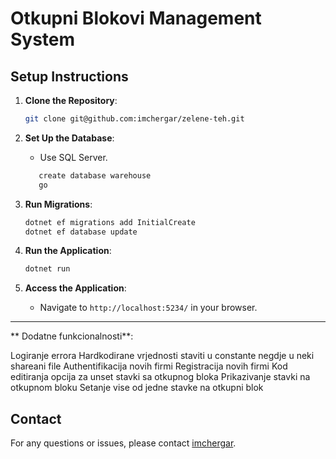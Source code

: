 # Otkupni Blokovi Management System

## Setup Instructions

1. **Clone the Repository**:
   ```bash
   git clone git@github.com:imchergar/zelene-teh.git
   ```

2. **Set Up the Database**:
    - Use SQL Server.
   ```bash sql server
      create database warehouse
      go
   ```
3. **Run Migrations**:
   ```bash
   dotnet ef migrations add InitialCreate
   dotnet ef database update
   ```

4. **Run the Application**:
   ```bash
   dotnet run
   ```

5. **Access the Application**:
    - Navigate to `http://localhost:5234/` in your browser.

---


** Dodatne funkcionalnosti**:

Logiranje errora
Hardkodirane vrjednosti staviti u constante negdje u neki shareani file
Authentifikacija novih firmi
Registracija novih firmi
Kod editiranja opcija za unset stavki sa otkupnog bloka
Prikazivanje stavki na otkupnom bloku
Setanje vise od jedne stavke na otkupni blok



## Contact
For any questions or issues, please contact [imchergar](mailto:ivanmihael.cergar@gmail.com).
